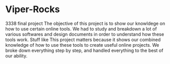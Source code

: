 # Viper-Rocks
3338 final project
The objective of this project is to show our knowldege on how to use certain online tools. We had to study and breakdown a lot of various softwares and design documents in order to understand how these tools work. Stuff like 
This project matters because it shows our combined knowledge of how to use these tools to create useful online projects. We broke down everything step by step, and handled everything to the best of our ability.
